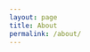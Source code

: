```yaml
---
layout: page
title: About
permalink: /about/
---
```


<!-- Renge is designed by Junchao (www.junchaowang.com), inspired by the amination called "のんのんびより" and named by one of the Characters, Renge Miyauchi (宮内 れんげ). If you have any questions, you can reach me via <a href="https://github.com/billyfish152/Renge">Renge on GitHub</a> by submitting an issue or via email billyfish152[at]gmail.com. -->
